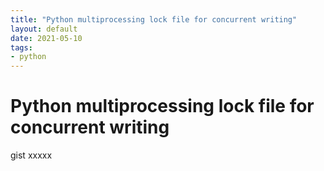 ```yaml
---
title: "Python multiprocessing lock file for concurrent writing"
layout: default
date: 2021-05-10
tags:
- python
---
```


# Python multiprocessing lock file for concurrent writing

gist xxxxx
